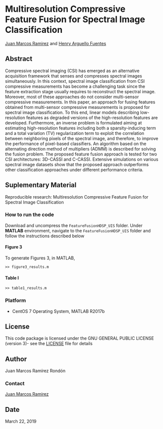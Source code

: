 # Multiresolution Compressive Feature Fusion for Spectral Image Classification

[Juan Marcos Ramirez](juanra@ula.ve) and [Henry Arguello Fuentes](henarfu@uis.edu.co)

## Abstract
Compressive spectral imaging (CSI) has emerged as an alternative acquisition framework that senses and compresses spectral images simultaneously. In this context, spectral image classification from CSI compressive measurements has become a challenging task since the feature extraction stage usually requires to reconstruct the spectral image. Moreover, most of these approaches do not consider multi-sensor compressive measurements. In this paper, an approach for fusing features obtained from multi-sensor compressive measurements is proposed for spectral image classification. To this end, linear models describing low-resolution features as degraded versions of the high-resolution features are developed. Furthermore, an inverse problem is formulated aiming at estimating high-resolution features including both a sparsity-inducing term and a total variation (TV) regularization term to exploit the correlation between neighboring pixels of the spectral image, and therefore, to improve the performance of pixel-based classifiers. An algorithm based on the alternating direction method of multipliers (ADMM) is described for solving the fusion problem. The proposed feature fusion approach is tested for two CSI architectures: 3D-CASSI and C-CASSI. Extensive simulations on various spectral image datasets show that the proposed approach outperforms other classification approaches under different performance criteria. 

## Suplementary Material

Reproducible research: Multiresolution Compressive Feature Fusion for Spectral Image Classification

### How to run the code

Download and uncompress the `FeatureFusionHDSP_UIS` folder. Under **MATLAB** environment, navigate to the `FeatureFusionHDSP_UIS` folder and follow the instructions described below

#### Figure 3

To generate Figures 3, in MATLAB, 

	>> figure3_results.m
 	
#### Table I

	>> table1_results.m

### Platform

* CentOS 7 Operating System, MATLAB R2017b

## License

This code package is licensed under the GNU GENERAL PUBLIC LICENSE (version 3)- see the [LICENSE](LICENSE) file for details

## Author

Juan Marcos Ramírez Rondón

### Contact

[Juan Marcos Ramirez](juanra@ula.ve)

## Date

March 22, 2019
